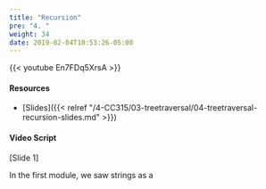 ```yaml
---
title: "Recursion"
pre: "4. "
weight: 34
date: 2019-02-04T10:53:26-05:00
---
```


{{< youtube En7FDq5XrsA >}}

#### Resources
* [Slides]({{< relref "/4-CC315/03-treetraversal/04-treetraversal-recursion-slides.md" >}})

#### Video Script

[Slide 1]

In the first module, we saw strings as a 
